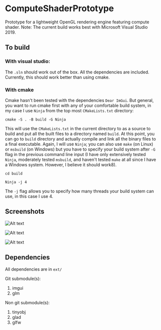 # ComputeShaderPrototype
Prototype for a lightweight OpenGL rendering engine featuring compute shader. Note: The current build works best with Microsoft Visual Studio 2019.

## To build
### With visual studio:
The `.sln` should work out of the box. All the dependencies are included. Currently, this should work better than using cmake.

### With cmake
Cmake hasn't been tested with the dependencies `Dear ImGui`. But general, you want to run cmake first with any of your comfortable build system, in my case I use `Ninja` from the top most `CMakeLists.txt` directory:

`cmake -S . -B build -G Ninja`

This will use the `CMakeLists.txt` in the current directory to as a source to build and put all the built files to a directory named `build`. At this point, you can go to `build` directory and actually compile and link all the binary files to a final executable. Again, I will use `Ninja`; you can also use `make` (on Linux) or `msbuild` (on Windows) but you have to specify your build system after `-G` flag in the previous command line input (I have only extensively tested `Ninja`, moderately tested `msbuild`, and haven't tested `make` at all since I have a Windows system. However, I believe it should work8).

`cd build`

`Ninja -j 4`

The `-j` flag allows you to specify how many threads your build system can use, in this case I use 4.

## Screenshots

![Alt text](/docs/screenshots/StackingResults.jpg?raw=true "Normal stacking")

![Alt text](/docs/screenshots/ExtremeStacking.jpg?raw=true "Extreme stacking")

![Alt text](/docs/screenshots/PoolOfBoxes.jpg?raw=true "Pool of boxes")

## Dependencies
All dependencies are in `ext/`

Git submodule(s):
1. imgui
2. glm

Non git submodule(s):
1. tinyobj
2. glad
3. glfw